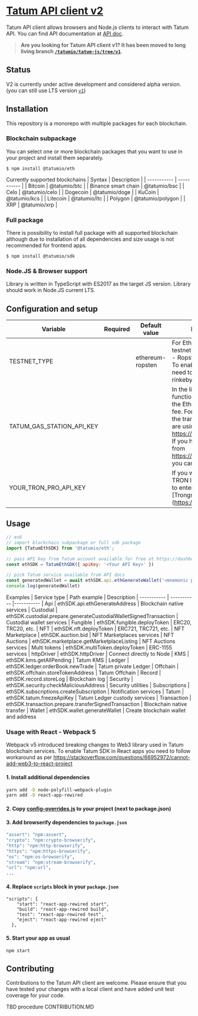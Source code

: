 # [Tatum API client v2](http://tatum.io/)

Tatum API client allows browsers and Node.js clients to interact with Tatum API. You can find API documentation at [API doc](https://tatum.io/apidoc).

> **Are you looking for Tatum API client v1? It has been moved to long living branch [`/tatumio/tatum-js/tree/v1`](https://github.com/tatumio/tatum-js/tree/v1)**.

## Status

V2 is currently under active development and considered alpha version. (you can still use LTS version [`v1`](https://github.com/tatumio/tatum-js/tree/v1))

## Installation

This repository is a monorepo with multiple packages for each blockchain.

### Blockchain subpackage

You can select one or more blockchain packages that you want to use in your project and install them separately.

```console
$ npm install @tatumio/eth
```

Currently supported blockchains
| Syntax      | Description |
| ----------- | ----------- |
| Bitcoin      | @tatumio/btc   |
| Binance smart chain      | @tatumio/bsc   |
| Celo      | @tatumio/celo   |
| Dogecoin      | @tatumio/doge   |
| KuCoin      | @tatumio/kcs   |
| Litecoin      | @tatumio/ltc   |
| Polygon      | @tatumio/polygon   |
| XRP      | @tatumio/xrp   |


### Full package

There is possibility to install full package with all supported blockchain although due to installation of all dependencies and size usage is not recommended for frontend apps.

```console
$ npm install @tatumio/sdk
```

### Node.JS & Browser support

Library is written in TypeScript with ES2017 as the target JS version. Library should work in Node.JS current LTS.

## Configuration and setup

| Variable                  | Required                 | Default value            | Description                                                                                                                                                                                                                                   |
| ------------------------- | ------------------------ | ------------------------ | --------------------------------------------------------------------------------------------------------------------------------------------------------------------------------------------------------------------------------------------- |
| TESTNET_TYPE              |  | ethereum-ropsten         | For Ethereum, there are 2 testnet chains supported - Ropsten and Rinkeby. To enable Rinkeby, you need to use ethereum-rinkeby.                                                                                                                |
| TATUM_GAS_STATION_API_KEY |  |                          | In the library, there are functions for estimating the Ethereum transaction fee. For the estimation of the transaction fee, we are using https://ethgasstation.info. If you have your API key from https://ethgasstation.info you can use it. |
| YOUR_TRON_PRO_API_KEY     |  |                          | If you want to work with TRON locally, you need to enter API Key for [Trongrid] (https://trongrid.io).                                                                                                                                        |
## Usage

```js
// es6
// import blockchain subpackage or full sdk package
import {TatumEthSDK} from '@tatumio/eth';

// pass API key from Tatum account available for free at https://dashboard.tatum.io/
const ethSDK = TatumEthSDK({ apiKey: '<Your API Key>' })

// pick Tatum service available from API docs 
const generatedWallet = await ethSDK.api.ethGenerateWallet('<mnemonic phrase>')
console.log(generatedWallet)
```

Examples
| Service type      | Path example | Description
| ----------- | ----------- |-----------
| Api      |   ethSDK.api.ethGenerateAddress  | Blockchain native services
| Custodial      |   ethSDK.custodial.prepare.generateCustodialWalletSignedTransaction  | Custodial wallet services
| Fungible      |   ethSDK.fungible.deployToken  | ERC20, TRC20, etc.
| NFT      |   ethSDK.nft.deployToken  | ERC721, TRC721, etc.
| NFT Marketplace      |  ethSDK.auction.bid  | NFT Marketplaces services
| NFT Auctions      |  ethSDK.marketplace.getMarketplaceListing  | NFT Auctions services
| Multi tokens      |   ethSDK.multiToken.deployToken  | ERC-1155 services
| httpDriver      |   ethSDK.httpDriver  | Connect directly to Node
| KMS      |   ethSDK.kms.getAllPending  | Tatum KMS
| Ledger      |   ethSDK.ledger.orderBook.newTrade  | Tatum private Ledger
| Offchain     |   ethSDK.offchain.storeTokenAddress  | Tatum Offchain
| Record     |   ethSDK.record.storeLog | Blockchain log
| Security     |   ethSDK.security.checkMaliciousAddress | Security utilities
| Subscriptions  | ethSDK.subscriptions.createSubscription | Notification services
| Tatum  | ethSDK.tatum.freezeApiKey | Tatum Ledger custody services
| Transaction  | ethSDK.transaction.prepare.transferSignedTransaction | Blockchain native transfer
| Wallet  | ethSDK.wallet.generateWallet | Create blockchain wallet and address
### Usage with React - Webpack 5
Webpack v5 introduced breaking changes to Web3 library used in Tatum blockchain services. To enable Tatum SDK in React apps you need to follow workaround as per https://stackoverflow.com/questions/66952972/cannot-add-web3-to-react-project

#### 1. Install additional dependencies

```bash
yarn add -D node-polyfill-webpack-plugin
yarn add -D react-app-rewired
```

#### 2. Copy [config-overrides.js](https://github.com/npwork/create-react-app-with-webpack5/blob/main/config-overrides.js) to your project (next to package.json)

#### 3. Add browserify dependencies to `package.json`
```bash
"assert": "npm:assert",
"crypto": "npm:crypto-browserify",
"http": "npm:http-browserify",
"https": "npm:https-browserify",
"os": "npm:os-browserify",
"stream": "npm:stream-browserify",
"url": "npm:url",
...

```

#### 4. Replace `scripts` block in your `package.json`

```
"scripts": {
    "start": "react-app-rewired start",
    "build": "react-app-rewired build",
    "test": "react-app-rewired test",
    "eject": "react-app-rewired eject"
  },
```

#### 5. Start your app as usual
```
npm start
```


## Contributing

Contributions to the Tatum API client are welcome. Please ensure
that you have tested your changes with a local client and have added unit test
coverage for your code.

TBD procedure CONTRIBUTION.MD